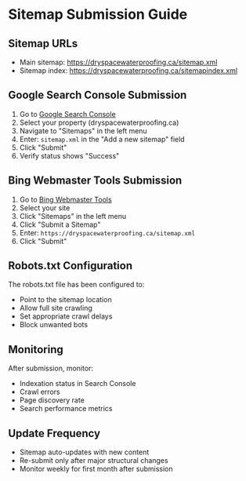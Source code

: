 # Sitemap Submission Guide

## Sitemap URLs
- Main sitemap: https://dryspacewaterproofing.ca/sitemap.xml
- Sitemap index: https://dryspacewaterproofing.ca/sitemapindex.xml

## Google Search Console Submission

1. Go to [Google Search Console](https://search.google.com/search-console)
2. Select your property (dryspacewaterproofing.ca)
3. Navigate to "Sitemaps" in the left menu
4. Enter: `sitemap.xml` in the "Add a new sitemap" field
5. Click "Submit"
6. Verify status shows "Success"

## Bing Webmaster Tools Submission

1. Go to [Bing Webmaster Tools](https://www.bing.com/webmasters)
2. Select your site
3. Click "Sitemaps" in the left menu
4. Click "Submit a Sitemap"
5. Enter: `https://dryspacewaterproofing.ca/sitemap.xml`
6. Click "Submit"

## Robots.txt Configuration
The robots.txt file has been configured to:
- Point to the sitemap location
- Allow full site crawling
- Set appropriate crawl delays
- Block unwanted bots

## Monitoring
After submission, monitor:
- Indexation status in Search Console
- Crawl errors
- Page discovery rate
- Search performance metrics

## Update Frequency
- Sitemap auto-updates with new content
- Re-submit only after major structural changes
- Monitor weekly for first month after submission